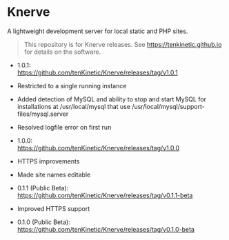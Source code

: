 # Knerve
A lightweight development server for local static and PHP sites.
> This repository is for Knerve releases. See https://tenkinetic.github.io for details on the software.

* 1.0.1:<br/>
https://github.com/tenKinetic/Knerve/releases/tag/v1.0.1<br/>
 * Restricted to a single running instance<br/>
 * Added detection of MySQL and ability to stop and start MySQL for installations at /usr/local/mysql that use /usr/local/mysql/support-files/mysql.server<br/>
 * Resolved logfile error on first run


* 1.0.0:<br/>
https://github.com/tenKinetic/Knerve/releases/tag/v1.0.0<br/>
 * HTTPS improvements<br/>
 * Made site names editable


* 0.1.1 (Public Beta):<br/>
https://github.com/tenKinetic/Knerve/releases/tag/v0.1.1-beta<br/>
 * Improved HTTPS support


* 0.1.0 (Public Beta):<br/>
https://github.com/tenKinetic/Knerve/releases/tag/v0.1.0-beta
